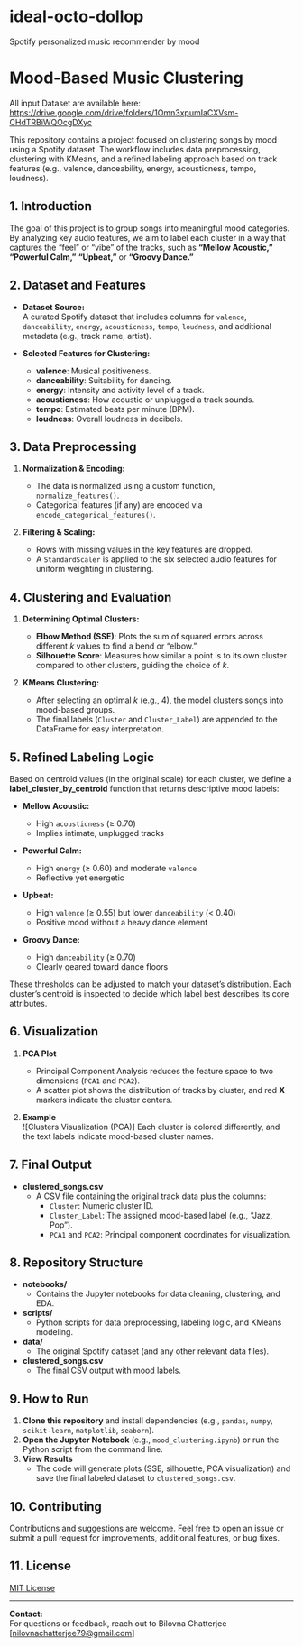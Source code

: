 # ideal-octo-dollop
Spotify personalized music recommender by mood
# Mood-Based Music Clustering

All input Dataset are available here: https://drive.google.com/drive/folders/1Omn3xpumIaCXVsm-CHdTRBiWQOcgDXyc

This repository contains a project focused on clustering songs by mood using a Spotify dataset. The workflow includes data preprocessing, clustering with KMeans, and a refined labeling approach based on track features (e.g., valence, danceability, energy, acousticness, tempo, loudness).

## 1. Introduction

The goal of this project is to group songs into meaningful mood categories. By analyzing key audio features, we aim to label each cluster in a way that captures the “feel” or “vibe” of the tracks, such as **“Mellow Acoustic,”** **“Powerful Calm,”** **“Upbeat,”** or **“Groovy Dance.”**

## 2. Dataset and Features

- **Dataset Source:**  
  A curated Spotify dataset that includes columns for `valence`, `danceability`, `energy`, `acousticness`, `tempo`, `loudness`, and additional metadata (e.g., track name, artist).

- **Selected Features for Clustering:**  
  - **valence**: Musical positiveness.  
  - **danceability**: Suitability for dancing.  
  - **energy**: Intensity and activity level of a track.  
  - **acousticness**: How acoustic or unplugged a track sounds.  
  - **tempo**: Estimated beats per minute (BPM).  
  - **loudness**: Overall loudness in decibels.

## 3. Data Preprocessing

1. **Normalization & Encoding:**  
   - The data is normalized using a custom function, `normalize_features()`.  
   - Categorical features (if any) are encoded via `encode_categorical_features()`.

2. **Filtering & Scaling:**  
   - Rows with missing values in the key features are dropped.  
   - A `StandardScaler` is applied to the six selected audio features for uniform weighting in clustering.

## 4. Clustering and Evaluation

1. **Determining Optimal Clusters:**  
   - **Elbow Method (SSE)**: Plots the sum of squared errors across different *k* values to find a bend or “elbow.”  
   - **Silhouette Score**: Measures how similar a point is to its own cluster compared to other clusters, guiding the choice of *k*.

2. **KMeans Clustering:**  
   - After selecting an optimal *k* (e.g., 4), the model clusters songs into mood-based groups.  
   - The final labels (`Cluster` and `Cluster_Label`) are appended to the DataFrame for easy interpretation.

## 5. Refined Labeling Logic

Based on centroid values (in the original scale) for each cluster, we define a **label_cluster_by_centroid** function that returns descriptive mood labels:

- **Mellow Acoustic:**  
  - High `acousticness` (≥ 0.70)  
  - Implies intimate, unplugged tracks

- **Powerful Calm:**  
  - High `energy` (≥ 0.60) and moderate `valence`  
  - Reflective yet energetic

- **Upbeat:**  
  - High `valence` (≥ 0.55) but lower `danceability` (< 0.40)  
  - Positive mood without a heavy dance element

- **Groovy Dance:**  
  - High `danceability` (≥ 0.70)  
  - Clearly geared toward dance floors

These thresholds can be adjusted to match your dataset’s distribution. Each cluster’s centroid is inspected to decide which label best describes its core attributes.

## 6. Visualization

1. **PCA Plot**  
   - Principal Component Analysis reduces the feature space to two dimensions (`PCA1` and `PCA2`).  
   - A scatter plot shows the distribution of tracks by cluster, and red **X** markers indicate the cluster centers.

2. **Example**  
   ![Clusters Visualization (PCA)]
   Each cluster is colored differently, and the text labels indicate mood-based cluster names.

## 7. Final Output

- **clustered_songs.csv**  
  - A CSV file containing the original track data plus the columns:  
    - `Cluster`: Numeric cluster ID.  
    - `Cluster_Label`: The assigned mood-based label (e.g., “Jazz, Pop”).  
    - `PCA1` and `PCA2`: Principal component coordinates for visualization.

## 8. Repository Structure

- **notebooks/**  
  - Contains the Jupyter notebooks for data cleaning, clustering, and EDA.  
- **scripts/**  
  - Python scripts for data preprocessing, labeling logic, and KMeans modeling.  
- **data/**  
  - The original Spotify dataset (and any other relevant data files).  
- **clustered_songs.csv**  
  - The final CSV output with mood labels.

## 9. How to Run

1. **Clone this repository** and install dependencies (e.g., `pandas`, `numpy`, `scikit-learn`, `matplotlib`, `seaborn`).
2. **Open the Jupyter Notebook** (e.g., `mood_clustering.ipynb`) or run the Python script from the command line.
3. **View Results**  
   - The code will generate plots (SSE, silhouette, PCA visualization) and save the final labeled dataset to `clustered_songs.csv`.

## 10. Contributing

Contributions and suggestions are welcome. Feel free to open an issue or submit a pull request for improvements, additional features, or bug fixes.

## 11. License

[MIT License](LICENSE)

---

**Contact:**  
For questions or feedback, reach out to Bilovna Chatterjee [nilovnachatterjee79@gmail.com]
